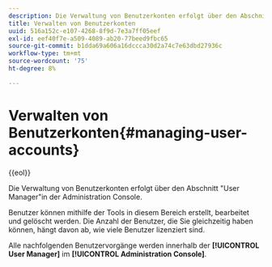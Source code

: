 ```yaml
---
description: Die Verwaltung von Benutzerkonten erfolgt über den Abschnitt "User Manager"in der Administration Console.
title: Verwalten von Benutzerkonten
uuid: 516a152c-e107-4268-8f9d-7e3a7ff05eef
exl-id: eef40f7e-a509-4089-ab20-77beed9fbc65
source-git-commit: b1dda69a606a16dccca30d2a74c7e63dbd27936c
workflow-type: tm+mt
source-wordcount: '75'
ht-degree: 8%

---
```


# Verwalten von Benutzerkonten{#managing-user-accounts}

{{eol}}

Die Verwaltung von Benutzerkonten erfolgt über den Abschnitt &quot;User Manager&quot;in der Administration Console.

Benutzer können mithilfe der Tools in diesem Bereich erstellt, bearbeitet und gelöscht werden. Die Anzahl der Benutzer, die Sie gleichzeitig haben können, hängt davon ab, wie viele Benutzer lizenziert sind.

Alle nachfolgenden Benutzervorgänge werden innerhalb der **[!UICONTROL User Manager]** im **[!UICONTROL Administration Console]**.
